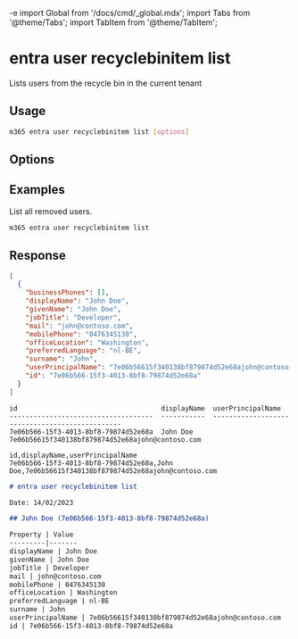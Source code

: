 -e <!-- DISCLAIMER: All secrets, passwords, and sensitive values in this document are examples only and not real credentials. -->
import Global from '/docs/cmd/_global.mdx';
import Tabs from '@theme/Tabs';
import TabItem from '@theme/TabItem';

# entra user recyclebinitem list

Lists users from the recycle bin in the current tenant

## Usage

```sh
m365 entra user recyclebinitem list [options]
```

## Options

<Global />

## Examples

List all removed users.

```sh
m365 entra user recyclebinitem list
```

## Response

<Tabs>
  <TabItem value="JSON">

  ```json
  [
    {
      "businessPhones": [],
      "displayName": "John Doe",
      "givenName": "John Doe",
      "jobTitle": "Developer",
      "mail": "john@contoso.com",
      "mobilePhone": "0476345130",
      "officeLocation": "Washington",
      "preferredLanguage": "nl-BE",
      "surname": "John",
      "userPrincipalName": "7e06b56615f340138bf879874d52e68ajohn@contoso.com",
      "id": "7e06b566-15f3-4013-8bf8-79874d52e68a"
    }
  ]
  ```

  </TabItem>
  <TabItem value="Text">

  ```text
  id                                    displayName  userPrincipalName
  ------------------------------------  -----------  -----------------------------------------------
  7e06b566-15f3-4013-8bf8-79874d52e68a  John Doe     7e06b56615f340138bf879874d52e68ajohn@contoso.com
  ```

  </TabItem>
  <TabItem value="CSV">

  ```csv
  id,displayName,userPrincipalName
  7e06b566-15f3-4013-8bf8-79874d52e68a,John Doe,7e06b56615f340138bf879874d52e68ajohn@contoso.com
  ```

  </TabItem>
  <TabItem value="Markdown">

  ```md
  # entra user recyclebinitem list

  Date: 14/02/2023

  ## John Doe (7e06b566-15f3-4013-8bf8-79874d52e68a)

  Property | Value
  ---------|-------
  displayName | John Doe
  givenName | John Doe
  jobTitle | Developer
  mail | john@contoso.com
  mobilePhone | 0476345130
  officeLocation | Washington
  preferredLanguage | nl-BE
  surname | John
  userPrincipalName | 7e06b56615f340138bf879874d52e68ajohn@contoso.com
  id | 7e06b566-15f3-4013-8bf8-79874d52e68a
  ```

  </TabItem>
</Tabs>
